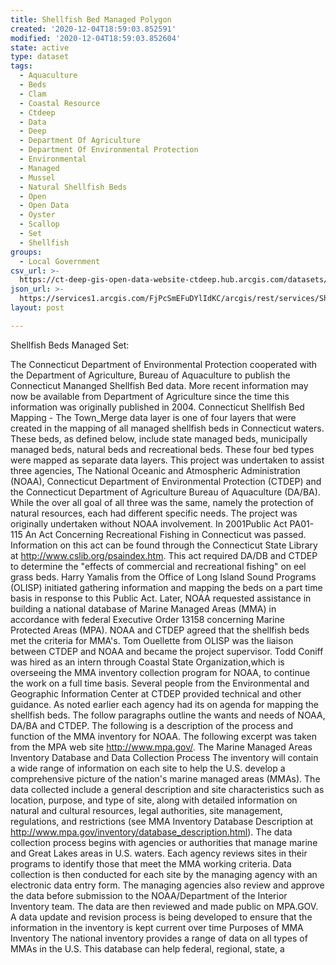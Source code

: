 ```yaml
---
title: Shellfish Bed Managed Polygon
created: '2020-12-04T18:59:03.852591'
modified: '2020-12-04T18:59:03.852604'
state: active
type: dataset
tags:
  - Aquaculture
  - Beds
  - Clam
  - Coastal Resource
  - Ctdeep
  - Data
  - Deep
  - Department Of Agriculture
  - Department Of Environmental Protection
  - Environmental
  - Managed
  - Mussel
  - Natural Shellfish Beds
  - Open
  - Open Data
  - Oyster
  - Scallop
  - Set
  - Shellfish
groups:
  - Local Government
csv_url: >-
  https://ct-deep-gis-open-data-website-ctdeep.hub.arcgis.com/datasets/d7666615897b4002b3a411e82f7d0bb0_1.csv?outSR=%7B%22latestWkid%22%3A2234%2C%22wkid%22%3A102656%7D
json_url: >-
  https://services1.arcgis.com/FjPcSmEFuDYlIdKC/arcgis/rest/services/Shellfish_Beds_Managed_Set/FeatureServer/1
layout: post

---
```

Shellfish Beds Managed Set:

The Connecticut Department of Environmental Protection cooperated with the Department of Agriculture, Bureau of Aquaculture to publish the Connecticut Mananged Shellfish Bed data. More recent information may now be available from Department of Agriculture since the time this information was originally published in 2004.
Connecticut Shellfish Bed Mapping - The Town_Merge data layer is one of four layers that were created in the mapping of all managed shellfish beds in Connecticut waters. These beds, as defined below, include state managed beds, municipally managed beds, natural beds and recreational beds. These four bed types were mapped as separate data layers.
This project was undertaken to assist three agencies, The National Oceanic and Atmospheric Administration (NOAA), Connecticut Department of Environmental Protection (CTDEP) and the Connecticut Department of Agriculture Bureau of Aquaculture (DA/BA). While the over all goal of all three was the same, namely the protection of natural resources, each had different specific needs. The project was originally undertaken without NOAA involvement. In 2001Public Act PA01-115 An Act Concerning Recreational Fishing in Connecticut was passed. Information on this act can be found through the Connecticut State Library at http://www.cslib.org/psaindex.htm. This act required DA/DB and CTDEP to determine the "effects of commercial and recreational fishing" on eel grass beds. Harry Yamalis from the Office of Long Island Sound Programs (OLISP) initiated gathering information and mapping the beds on a part time basis in response to this Public Act. Later, NOAA requested assistance in building a national database of Marine Managed Areas (MMA) in accordance with federal Executive Order 13158 concerning Marine Protected Areas (MPA). NOAA and CTDEP agreed that the shellfish beds met the criteria for MMA's. Tom Ouellette from OLISP was the liaison between CTDEP and NOAA and became the project supervisor. Todd Coniff was hired as an intern through Coastal State Organization,which is overseeing the MMA inventory collection program for NOAA, to continue the work on a full time basis. Several people from the Environmental and Geographic Information Center at CTDEP provided technical and other guidance.
As noted earlier each agency had its on agenda for mapping the shellfish beds. The follow paragraphs outline the wants and needs of NOAA, DA/BA and CTDEP.
The following is a description of the process and function of the MMA inventory for NOAA. The following excerpt was taken from the MPA web site http://www.mpa.gov/.
The Marine Managed Areas Inventory Database and Data Collection Process
The inventory will contain a wide range of information on each site to help the U.S. develop a comprehensive picture of the nation's marine managed areas (MMAs). The data collected include a general description and site characteristics such as location, purpose, and type of site, along with detailed information on natural and cultural resources, legal authorities, site management, regulations, and restrictions (see MMA Inventory Database Description at http://www.mpa.gov/inventory/database_description.html).
The data collection process begins with agencies or authorities that manage marine and Great Lakes areas in U.S. waters. Each agency reviews sites in their programs to identify those that meet the MMA working criteria. Data collection is then conducted for each site by the managing agency with an electronic data entry form. The managing agencies also review and approve the data before submission to the NOAA/Department of the Interior Inventory team. The data are then reviewed and made public on MPA.GOV. A data update and revision process is being developed to ensure that the information in the inventory is kept current over time
Purposes of MMA Inventory
The national inventory provides a range of data on all types of MMAs in the U.S. This database can help federal, regional, state, a
